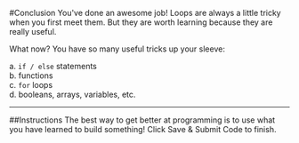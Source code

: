 #Conclusion
You've done an awesome job! Loops are always a little tricky when you first meet them. But they are worth learning because they are really useful.

What now? You have so many useful tricks up your sleeve:

a. `if / else` statements  
b. functions  
c. `for` loops  
d. booleans, arrays, variables, etc.
***
##Instructions
The best way to get better at programming is  to use what you have learned to build something! Click Save & Submit Code to finish.